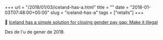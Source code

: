 +++
url = "/2018/01/03/iceland-has-a.html"
title = ""
date = "2018-01-03T07:48:00+00:00"
slug = "iceland-has-a"
tags = ["retalls"]
+++

📎 [Iceland has a simple solution for closing gender pay gap: Make it illegal](https://work.qz.com/1169604/iceland-new-law-makes-it-illegal-to-pay-men-more-than-women/?mc_cid=507fcad9ea&mc_eid=9172700c8d)

Des de l'u de gener de 2018.

